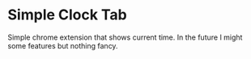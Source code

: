 # Simple Clock Tab

Simple chrome extension that shows current time. In the future I might some
features but nothing fancy.
